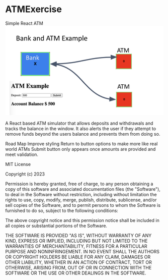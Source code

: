 # ATMExercise
Simple React ATM
<img src="./atm.png" />

A React based ATM simulator that allows deposits and withdrawals and tracks the balance in the window.  It also alerts the user if they attempt to remove funds beyond the users balance and prevents them from doing so.

Road Map
Improve styling
Return to button options to make more like real world ATMs
Submit button only appears once amounts are provided and meet validation.

MIT License

Copyright (c) 2023

Permission is hereby granted, free of charge, to any person obtaining a copy
of this software and associated documentation files (the "Software"), to deal
in the Software without restriction, including without limitation the rights
to use, copy, modify, merge, publish, distribute, sublicense, and/or sell
copies of the Software, and to permit persons to whom the Software is
furnished to do so, subject to the following conditions:

The above copyright notice and this permission notice shall be included in all
copies or substantial portions of the Software.

THE SOFTWARE IS PROVIDED "AS IS", WITHOUT WARRANTY OF ANY KIND, EXPRESS OR
IMPLIED, INCLUDING BUT NOT LIMITED TO THE WARRANTIES OF MERCHANTABILITY,
FITNESS FOR A PARTICULAR PURPOSE AND NONINFRINGEMENT. IN NO EVENT SHALL THE
AUTHORS OR COPYRIGHT HOLDERS BE LIABLE FOR ANY CLAIM, DAMAGES OR OTHER
LIABILITY, WHETHER IN AN ACTION OF CONTRACT, TORT OR OTHERWISE, ARISING FROM,
OUT OF OR IN CONNECTION WITH THE SOFTWARE OR THE USE OR OTHER DEALINGS IN THE
SOFTWARE.

